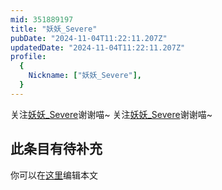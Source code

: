 ```yaml
---
mid: 351889197
title: "妖妖_Severe"
pubDate: "2024-11-04T11:22:11.207Z"
updatedDate: "2024-11-04T11:22:11.207Z"
profile:
  {
    Nickname: ["妖妖_Severe"],
  }
---
```


关注[妖妖_Severe](https://space.bilibili.com/351889197)谢谢喵~ 关注[妖妖_Severe](https://space.bilibili.com/351889197)谢谢喵~

## 此条目有待补充
你可以在[这里](https://github.com/Yuhanawa/VTuber.ICU-Content/edit/master/v/妖妖_Severe/index.md)编辑本文
